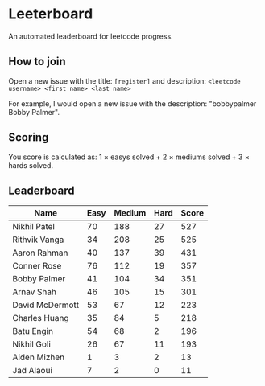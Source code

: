 # Leeterboard

An automated leaderboard for leetcode progress.

## How to join

Open a new issue with the title: `[register]` and description:
`<leetcode username> <first name> <last name>`

For example, I would open a new issue with the description: "bobbypalmer Bobby Palmer".

## Scoring

You score is calculated as:
1 $\times$ easys solved + 2 $\times$ mediums solved + 3 $\times$ hards solved.

## Leaderboard
| Name | Easy | Medium | Hard | Score |
| --- | --- | --- | --- | --- |
| Nikhil Patel | 70 | 188 | 27 | 527 |
| Rithvik Vanga | 34 | 208 | 25 | 525 |
| Aaron Rahman | 40 | 137 | 39 | 431 |
| Conner Rose | 76 | 112 | 19 | 357 |
| Bobby Palmer | 41 | 104 | 34 | 351 |
| Arnav Shah | 46 | 105 | 15 | 301 |
| David McDermott | 53 | 67 | 12 | 223 |
| Charles Huang | 35 | 84 | 5 | 218 |
| Batu Engin | 54 | 68 | 2 | 196 |
| Nikhil Goli | 26 | 67 | 11 | 193 |
| Aiden Mizhen | 1 | 3 | 2 | 13 |
| Jad Alaoui | 7 | 2 | 0 | 11 |
